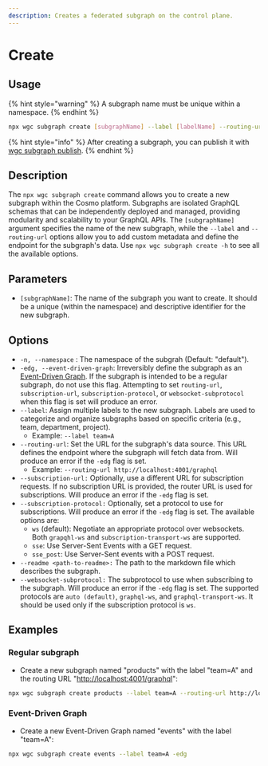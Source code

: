 ```yaml
---
description: Creates a federated subgraph on the control plane.
---
```


# Create

## Usage

{% hint style="warning" %}
A subgraph name must be unique within a namespace.
{% endhint %}

```bash
npx wgc subgraph create [subgraphName] --label [labelName] --routing-url [url]
```

{% hint style="info" %}
After creating a subgraph, you can publish it with [wgc subgraph publish](publish.md).
{% endhint %}

## Description

The `npx wgc subgraph create` command allows you to create a new subgraph within the Cosmo platform. Subgraphs are isolated GraphQL schemas that can be independently deployed and managed, providing modularity and scalability to your GraphQL APIs. The `[subgraphName]` argument specifies the name of the new subgraph, while the `--label` and `--routing-url` options allow you to add custom metadata and define the endpoint for the subgraph's data. Use `npx wgc subgraph create -h` to see all the available options.

## **Parameters**

* `[subgraphName]`: The name of the subgraph you want to create. It should be a unique (within the namespace) and descriptive identifier for the new subgraph.

## **Options**

* `-n, --namespace` : The namespace of the subgrah (Default: "default").
* `-edg, --event-driven-graph`: Irreversibly define the subgraph as an [Event-Driven Graph](../../federation/event-driven-federated-subscriptions/). If the subgraph is intended to be a regular subgraph, do not use this flag. Attempting to set `routing-url`, `subscription-url`, `subscription-protocol`, or `websocket-subprotocol` when this flag is set will produce an error.
* `--label`: Assign multiple labels to the new subgraph. Labels are used to categorize and organize subgraphs based on specific criteria (e.g., team, department, project).
  * Example: `--label team=A`
* `--routing-url`: Set the URL for the subgraph's data source. This URL defines the endpoint where the subgraph will fetch data from. Will produce an error if the `-edg` flag is set.&#x20;
  * Example: `--routing-url http://localhost:4001/graphql`
* `--subscription-url:` Optionally, use a different URL for subscription requests. If no subscription URL is provided, the router URL is used for subscriptions. Will produce an error if the `-edg` flag is set.&#x20;
* `--subscription-protocol:` Optionally, set a protocol to use for subscriptions. Will produce an error if the `-edg` flag is set. The available options are:
  * `ws` (default): Negotiate an appropriate protocol over websockets. Both `grapqhl-ws` and `subscription-transport-ws` are supported.
  * `sse`: Use Server-Sent Events with a GET request.
  * `sse_post`: Use Server-Sent events with a POST request.
* `--readme <path-to-readme>:` The path to the markdown file which describes the subgraph.
* `--websocket-subprotocol:` The subprotocol to use when subscribing to the subgraph. Will produce an error if the `-edg` flag is set. The supported protocols are `auto (default)`, `graphql-ws`, and `graphql-transport-ws`. It should be used only if the subscription protocol is `ws`.

## **Examples**

### Regular subgraph

* Create a new subgraph named "products" with the label "team=A" and the routing URL "[http://localhost:4001/graphql](http://localhost:4001/graphql)":

```bash
npx wgc subgraph create products --label team=A --routing-url http://localhost:4001/graphql
```

### Event-Driven Graph

* Create a new Event-Driven Graph named "events" with the label "team=A":

```bash
npx wgc subgraph create events --label team=A -edg
```
